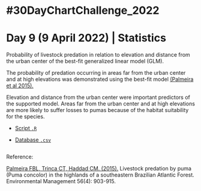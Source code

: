 # #30DayChartChallenge_2022

# Day 9 (9 April 2022) | Statistics

Probability of livestock predation in relation to elevation and distance from the urban center of the best-fit generalized linear model
(GLM). 

The probability of predation occurring in areas far from the urban center and at high elevations was demonstrated using the best-fit model [(Palmeira et al 2015).](https://doi.org/10.1007/s00267-015-0562-5)

Elevation and distance from the urban center were important predictors of the supported model. Areas far from the urban center and at high elevations are more likely to suffer losses to pumas because of the habitat suitability for the species.

- [Script `.R`](https://github.com/fblpalmeira/puma_predation/blob/main/puma_predation.R)

- [Database `.csv`](https://github.com/fblpalmeira/puma_predation/blob/main/puma_predation.csv)

<img src="">

Reference:

[Palmeira FBL, Trinca CT, Haddad CM. (2015).](https://doi.org/10.1007/s00267-015-0562-5) Livestock predation by puma (Puma concolor) in the highlands of a southeastern Brazilian Atlantic Forest. Environmental Management 56(4): 903-915.

